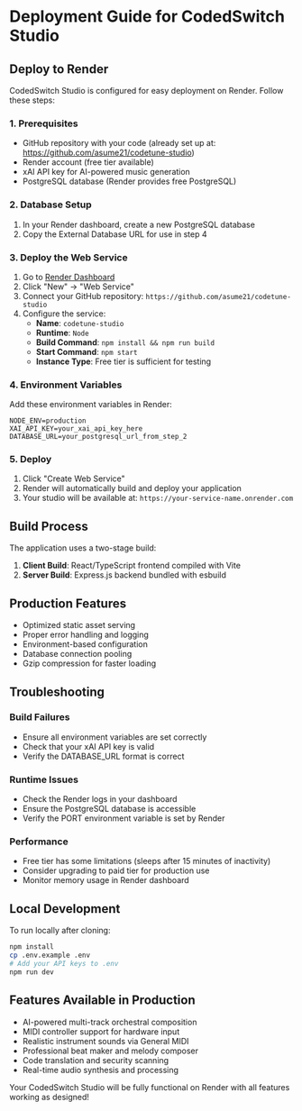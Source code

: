 # Deployment Guide for CodedSwitch Studio

## Deploy to Render

CodedSwitch Studio is configured for easy deployment on Render. Follow these steps:

### 1. Prerequisites
- GitHub repository with your code (already set up at: https://github.com/asume21/codetune-studio)
- Render account (free tier available)
- xAI API key for AI-powered music generation
- PostgreSQL database (Render provides free PostgreSQL)

### 2. Database Setup
1. In your Render dashboard, create a new PostgreSQL database
2. Copy the External Database URL for use in step 4

### 3. Deploy the Web Service
1. Go to [Render Dashboard](https://dashboard.render.com)
2. Click "New" → "Web Service"
3. Connect your GitHub repository: `https://github.com/asume21/codetune-studio`
4. Configure the service:
   - **Name**: `codetune-studio`
   - **Runtime**: `Node`
   - **Build Command**: `npm install && npm run build`
   - **Start Command**: `npm start`
   - **Instance Type**: Free tier is sufficient for testing

### 4. Environment Variables
Add these environment variables in Render:

```
NODE_ENV=production
XAI_API_KEY=your_xai_api_key_here
DATABASE_URL=your_postgresql_url_from_step_2
```

### 5. Deploy
1. Click "Create Web Service"
2. Render will automatically build and deploy your application
3. Your studio will be available at: `https://your-service-name.onrender.com`

## Build Process
The application uses a two-stage build:
1. **Client Build**: React/TypeScript frontend compiled with Vite
2. **Server Build**: Express.js backend bundled with esbuild

## Production Features
- Optimized static asset serving
- Proper error handling and logging
- Environment-based configuration
- Database connection pooling
- Gzip compression for faster loading

## Troubleshooting

### Build Failures
- Ensure all environment variables are set correctly
- Check that your xAI API key is valid
- Verify the DATABASE_URL format is correct

### Runtime Issues
- Check the Render logs in your dashboard
- Ensure the PostgreSQL database is accessible
- Verify the PORT environment variable is set by Render

### Performance
- Free tier has some limitations (sleeps after 15 minutes of inactivity)
- Consider upgrading to paid tier for production use
- Monitor memory usage in Render dashboard

## Local Development
To run locally after cloning:

```bash
npm install
cp .env.example .env
# Add your API keys to .env
npm run dev
```

## Features Available in Production
- AI-powered multi-track orchestral composition
- MIDI controller support for hardware input
- Realistic instrument sounds via General MIDI
- Professional beat maker and melody composer
- Code translation and security scanning
- Real-time audio synthesis and processing

Your CodedSwitch Studio will be fully functional on Render with all features working as designed!